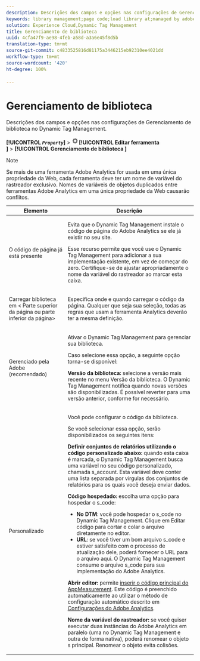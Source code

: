 ```yaml
---
description: Descrições dos campos e opções nas configurações de Gerenciamento de biblioteca no Dynamic Tag Management.
keywords: library management;page code;load library at;managed by adobe;custom;code hosted;s_code hosted
solution: Experience Cloud,Dynamic Tag Management
title: Gerenciamento de biblioteca
uuid: 4cfa47f9-ae98-4feb-a58d-a3a6e45f8d5b
translation-type: tm+mt
source-git-commit: c4833525816d81175a3446215eb92310ee4021dd
workflow-type: tm+mt
source-wordcount: '420'
ht-degree: 100%

---
```



# Gerenciamento de biblioteca

Descrições dos campos e opções nas configurações de Gerenciamento de biblioteca no Dynamic Tag Management.

**[!UICONTROL *`Property`*]** > ![](assets/settings_gear.png)**[!UICONTROL  Editar ferramenta ]** > **[!UICONTROL  Gerenciamento de biblioteca ]**

>[!NOTE]
>
>Se mais de uma ferramenta Adobe Analytics for usada em uma única propriedade da Web, cada ferramenta deve ter um nome de variável do rastreador exclusivo. Nomes de variáveis de objetos duplicados entre ferramentas Adobe Analytics em uma única propriedade da Web causarão conflitos.

<table id="table_2758C770C91B4025AD74009B360D71F7"> 
 <thead> 
  <tr> 
   <th colname="col1" class="entry"> Elemento </th> 
   <th colname="col2" class="entry"> Descrição </th> 
  </tr> 
 </thead>
 <tbody> 
  <tr> 
   <td colname="col1"> <p>O código de página já está presente </p> </td> 
   <td colname="col2"> <p> Evita que o Dynamic Tag Management instale o código de página do <span class="keyword">Adobe Analytics</span> se ele já existir no seu site. </p> <p>Esse recurso permite que você use o Dynamic Tag Management para adicionar a sua implementação existente, em vez de começar do zero. Certifique-se de ajustar apropriadamente o nome da variável do rastreador ao marcar esta caixa. </p> </td> 
  </tr> 
  <tr> 
   <td colname="col1"> <p>Carregar biblioteca em &lt;<span class="term"> Parte superior da página</span> ou <span class="term"> parte inferior da página</span>&gt; </p> </td> 
   <td colname="col2"> <p>Especifica onde e quando carregar o código da página. Qualquer que seja sua seleção, todas as regras que usam a ferramenta Analytics deverão ter a mesma definição. </p> </td> 
  </tr> 
  <tr> 
   <td colname="col1"> <p>Gerenciado pela Adobe (recomendado) </p> </td> 
   <td colname="col2"> <p>Ativar o Dynamic Tag Management para gerenciar sua biblioteca. </p> <p>Caso selecione essa opção, a seguinte opção torna-se disponível: </p> <p> <b>Versão da biblioteca:</b> selecione a versão mais recente no menu <span class="wintitle">Versão da biblioteca</span>. O Dynamic Tag Management notifica quando novas versões são disponibilizadas. É possível reverter para uma versão anterior, conforme for necessário. </p> </td> 
  </tr> 
  <tr> 
   <td colname="col1"> <p> Personalizado </p> </td> 
   <td colname="col2"> <p>Você pode configurar o código da biblioteca. </p> <p>Se você selecionar essa opção, serão disponibilizados os seguintes itens: </p> <p> <b>Definir conjuntos de relatórios utilizando o código personalizado abaixo:</b> quando esta caixa é marcada, o Dynamic Tag Management busca uma variável no seu código personalizado, chamada <span class="varname"> s_account</span>. Esta variável deve conter uma lista separada por vírgulas dos conjuntos de relatórios para os quais você deseja enviar dados. </p> <p> <b>Código hospedado:</b> escolha uma opção para hospedar o <span class="filepath">s_code</span>: </p> 
    <ul id="ul_FC395283365A4BBAA8A5FE5871D16EC6"> 
     <li id="li_36D733C533CE40F1868309130551D4DE"> <b>No DTM</b>: você pode hospedar o <span class="filepath">s_code</span> no Dynamic Tag Management. Clique em <span class="uicontrol">Editar código</span> para cortar e colar o arquivo diretamente no editor. </li> 
     <li id="li_A64734C66D254079A5E16DC8DBEDA3F6"> <b>URL</b>: se você tiver um bom arquivo <span class="filepath">s_code</span> e estiver satisfeito com o processo de atualização dele, poderá fornecer o URL para o arquivo aqui. O Dynamic Tag Management consume o arquivo <span class="filepath">s_code</span> para sua implementação do <span class="keyword">Adobe Analytics</span>. </li> 
    </ul> <p> <b>Abrir editor: </b>permite <a href="/help/implement/other/dtm/c-aa-tool/t-appmeasurement-code.md"  > inserir o código principal do AppMeasurement</a>. Este código é preenchido automaticamente ao utilizar o método de configuração automático descrito em <a href="/help/implement/other/dtm/c-aa-tool/analytics-dtm.md"  >Configurações do Adobe Analytics</a>. </p> <p> <b>Nome da variável do rastreador: </b>se você quiser executar duas instâncias do <span class="keyword">Adobe Analytics</span> em paralelo (uma no Dynamic Tag Management e outra de forma nativa), poderá renomear o objeto <span class="term"> s</span> principal. Renomear o objeto evita colisões. </p> </td> 
  </tr> 
 </tbody> 
</table>

